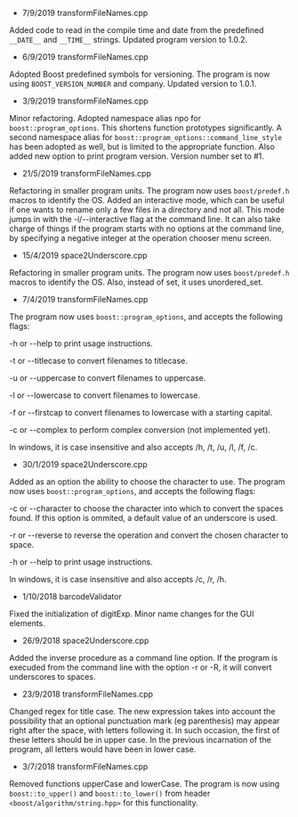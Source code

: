 * 7/9/2019 transformFileNames.cpp

Added code to read in the compile time and date from the predefined `__DATE__` and `__TIME__` strings.
Updated program version to 1.0.2.


* 6/9/2019 transformFileNames.cpp

Adopted Boost predefined symbols for versioning. The program is now using `BOOST_VERSION_NUMBER` and company. Updated version to 1.0.1.


* 3/9/2019 transformFileNames.cpp

Minor refactoring. Adopted namespace alias npo for `boost::program_options`. This shortens function prototypes significantly.
A second namespace alias for `boost::program_options::command_line_style` has been adopted as well, but is limited to the appropriate function.
Also added new option to print program version. Version number set to #1.


* 21/5/2019 transformFileNames.cpp

Refactoring in smaller program units. The program now uses `boost/predef.h` macros to identify the OS.
Added an interactive mode, which can be useful if one wants to rename only a few files in a directory and not all.
This mode jumps in with the -i/--interactive flag at the command line. It can also take charge of things if the program
starts with no options at the command line, by specifying a negative integer at the operation chooser menu screen.


* 15/4/2019 space2Underscore.cpp

Refactoring in smaller program units. The program now uses `boost/predef.h` macros to identify the OS.
Also, instead of set, it uses unordered_set.


* 7/4/2019 transformFileNames.cpp

The program now uses `boost::program_options`, and accepts the following flags:

-h or --help to print usage instructions.

-t or --titlecase to convert filenames to titlecase.

-u or --uppercase to convert filenames to uppercase.

-l or --lowercase to convert filenames to lowercase.

-f or --firstcap to convert filenames to lowercase with a starting capital.

-c or --complex to perform complex conversion (not implemented yet).

In windows, it is case insensitive and also accepts /h, /t, /u, /l, /f, /c.


* 30/1/2019 space2Underscore.cpp

Added as an option the ability to choose the character to use. The program now
uses `boost::program_options`, and accepts the following flags:

-c or --character to choose the character into which to convert the spaces found.
If this option is ommited, a default value of an underscore is used.

-r or --reverse to reverse the operation and convert the chosen character to space.

-h or --help to print usage instructions.

In windows, it is case insensitive and also accepts /c, /r, /h.


* 1/10/2018 barcodeValidator

Fixed the initialization of digitExp. Minor name changes for the GUI elements.


* 26/9/2018 space2Underscore.cpp

Added the inverse procedure as a command line option. If the program is
execuded from the command line with the option -r or -R, it will convert
underscores to spaces.


* 23/9/2018 transformFileNames.cpp

Changed regex for title case. The new expression takes into account the possibility
that an optional punctuation mark (eg parenthesis) may appear right after the space,
with letters following it. In such occasion, the first of these letters should be in
upper case. In the previous incarnation of the program, all letters would have
been in lower case.


* 3/7/2018	transformFileNames.cpp

Removed functions upperCase and lowerCase. The program is now using `boost::to_upper()`
and `boost::to_lower()` from header `<boost/algorithm/string.hpp>` for this functionality.
